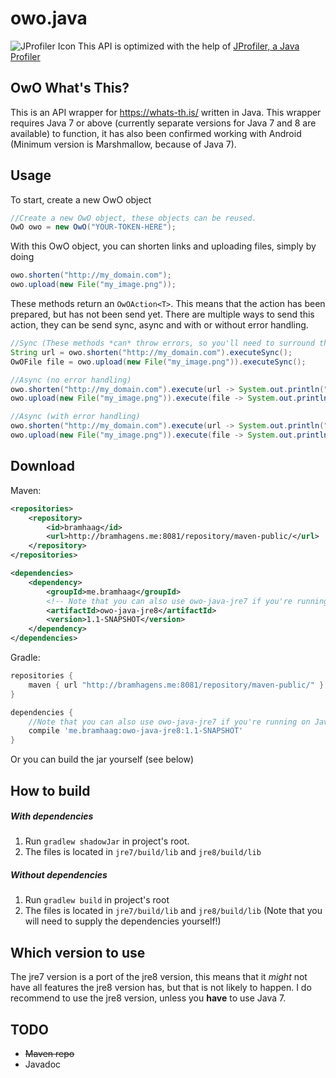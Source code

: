 # owo.java
![JProfiler Icon](https://www.ej-technologies.com/images/product_banners/jprofiler_small.png) This API is optimized with the help of [JProfiler, a Java Profiler](https://www.ej-technologies.com/products/jprofiler/overview.html)
## OwO What's This?
This is an API wrapper for <https://whats-th.is/> written in Java. 
This wrapper requires Java 7 or above (currently separate versions for Java 7 and 8 are available) to function,
it has also been confirmed working with Android (Minimum version is Marshmallow, because of Java 7).

## Usage
To start, create a new OwO object
```java
//Create a new OwO object, these objects can be reused.
OwO owo = new OwO("YOUR-TOKEN-HERE");
```

With this OwO object, you can shorten links and uploading files, simply by doing
```java
owo.shorten("http://my_domain.com");
owo.upload(new File("my_image.png"));
```
These methods return an `OwOAction<T>`. This means that the action has been prepared, but has not been send yet.
There are multiple ways to send this action, they can be send sync, async and with or without error handling.
```java
//Sync (These methods *can* throw errors, so you'll need to surround them with a try catch block)
String url = owo.shorten("http://my_domain.com").executeSync();
OwOFile file = owo.upload(new File("my_image.png")).executeSync();

//Async (no error handling)
owo.shorten("http://my_domain.com").execute(url -> System.out.println("Shortened link: " + url));
owo.upload(new File("my_image.png")).execute(file -> System.out.println("Image URL: " + file.getUrl()));

//Async (with error handling)
owo.shorten("http://my_domain.com").execute(url -> System.out.println("Shortened link: " + url), throwable -> /* handle error */);
owo.upload(new File("my_image.png")).execute(file -> System.out.println("Image URL: " + file.getUrl()), throwable -> /* handle error */);
```

## Download
Maven:
```xml
<repositories>
    <repository>
        <id>bramhaag</id>
        <url>http://bramhagens.me:8081/repository/maven-public/</url>
    </repository>
</repositories>

<dependencies>
    <dependency>
        <groupId>me.bramhaag</groupId>
        <!-- Note that you can also use owo-java-jre7 if you're running on Java 7 -->
        <artifactId>owo-java-jre8</artifactId>
        <version>1.1-SNAPSHOT</version>
    </dependency>
</dependencies>
```
Gradle:
```groovy
repositories {
    maven { url "http://bramhagens.me:8081/repository/maven-public/" }
}

dependencies {
    //Note that you can also use owo-java-jre7 if you're running on Java 7
    compile 'me.bramhaag:owo-java-jre8:1.1-SNAPSHOT'
}
```

Or you can build the jar yourself (see below)

## How to build
##### With dependencies
1. Run `gradlew shadowJar` in project's root.
2. The files is located in `jre7/build/lib` and `jre8/build/lib`
##### Without dependencies
1. Run `gradlew build` in project's root
2. The files is located in `jre7/build/lib` and `jre8/build/lib` (Note that you will need to supply the dependencies yourself!)

## Which version to use
The jre7 version is a port of the jre8 version, this means that it *might* not have all features the jre8 version has, 
but that is not likely to happen. I do recommend to use the jre8 version, unless you **have** to use Java 7.


## TODO
- ~~Maven repo~~
- Javadoc
